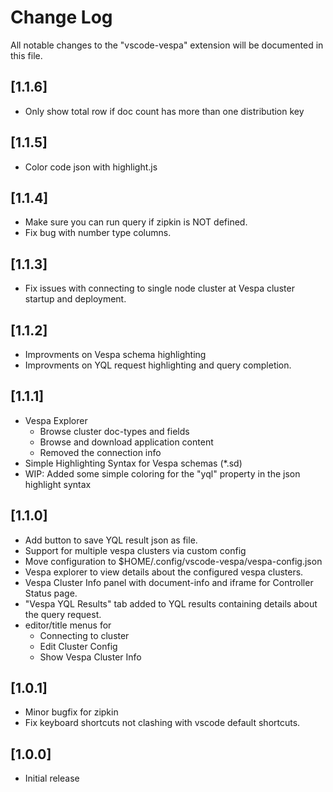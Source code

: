 # Change Log

All notable changes to the "vscode-vespa" extension will be documented in this file.

## [1.1.6]

- Only show total row if doc count has more than one distribution key

## [1.1.5]

- Color code json with highlight.js

## [1.1.4]

- Make sure you can run query if zipkin is NOT defined.
- Fix bug with number type columns.

## [1.1.3]

- Fix issues with connecting to single node cluster at Vespa cluster startup and deployment.

## [1.1.2]

- Improvments on Vespa schema highlighting
- Improvments on YQL request highlighting and query completion.

## [1.1.1]

- Vespa Explorer
  - Browse cluster doc-types and fields
  - Browse and download application content
  - Removed the connection info
- Simple Highlighting Syntax for Vespa schemas (*.sd)
- WIP: Added some simple coloring for the "yql" property in the json highlight syntax


## [1.1.0]

- Add button to save YQL result json as file.
- Support for multiple vespa clusters via custom config 
- Move configuration to $HOME/.config/vscode-vespa/vespa-config.json
- Vespa explorer to view details about the configured vespa clusters.
- Vespa Cluster Info panel with document-info and iframe for Controller Status page.
- "Vespa YQL Results" tab added to YQL results containing details about the query request.
- editor/title menus for
  - Connecting to cluster
  - Edit Cluster Config 
  - Show Vespa Cluster Info


## [1.0.1]

- Minor bugfix for zipkin
- Fix keyboard shortcuts not clashing with vscode default shortcuts.

## [1.0.0]

- Initial release
